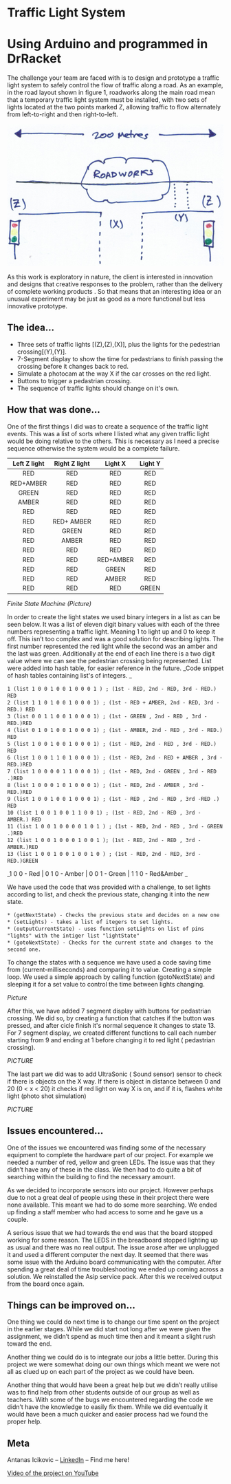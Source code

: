 # Traffic Light System
# Using Arduino and programmed in DrRacket

The challenge your team are faced with is to design and prototype a traffic light system to safely control the flow of traffic along a road. As an example, in the road layout shown in figure 1, roadworks along the main road mean that a temporary traffic light system must be installed, with two sets of lights located at the two points marked Z, allowing traffic to flow alternately from left-to-right and then right-to-left.

![](Report\style\roadwork.png)

As this work is exploratory in nature, the client is interested in innovation and designs that creative responses to the problem, rather than the delivery of complete working products . So that means that an interesting idea or an unusual experiment may be just as good as a more functional but less innovative prototype.

## The idea...
* Three sets of traffic lights [(Z),(Z),(X)], plus the lights for the pedestrian crossing[(Y),(Y)].
* 7-Segment display to show the time for pedastrians to finish
passing the crossing before it changes back to red.
* Simulate a photocam at the way X if the car crosses on the red light.
* Buttons to trigger a pedastrian crossing.
* The sequence of traffic lights should change on it's own.

## How that was done...

One of the first things I did was to create a sequence of the traffic light events. This was a list of sorts where I listed what any given traffic light would be doing relative to the others. This is necessary as I need a precise sequence otherwise the system would be a complete failure.

| Left Z light  | Right Z light |    Light X    |    Light Y    |
|      :---:       |      :---:       |      :---:       |      :---:       |
| RED| RED  | RED  | RED  |
| RED+AMBER  | RED  | RED  | RED  | 
| GREEN  | RED | RED | RED |
| AMBER | RED | RED | RED |
| RED | RED | RED | RED |
| RED | RED+ AMBER | RED | RED |
| RED | GREEN | RED | RED |
| RED | AMBER | RED | RED |
| RED | RED | RED | RED |
| RED | RED | RED+AMBER | RED |
| RED | RED | GREEN | RED |
| RED | RED | AMBER | RED |
| RED | RED | RED | GREEN |

_Finite State Machine (Picture)_

In order to create the light states we used binary integers in a list as can be seen below. It was a list of eleven digit binary values with each of the three numbers representing a traffic light. Meaning 1 to light up and 0 to keep it off. This isn’t too complex and was a good solution for describing lights. The first number represented the red light while the second was an amber and the last was green. Additionally at the end of each line there is a two digit value where we can see the pedestrian crossing being represented. List were added into hash table, for easier reference in the future.
_Code snippet of hash tables containing list's of integers. _
```
1 (list 1 0 0 1 0 0 1 0 0 0 1 ) ; (1st - RED, 2nd - RED, 3rd - RED.) RED
2 (list 1 1 0 1 0 0 1 0 0 0 1) ; (1st - RED + AMBER, 2nd - RED, 3rd - RED.) RED
3 (list 0 0 1 1 0 0 1 0 0 0 1) ; (1st - GREEN , 2nd - RED , 3rd - RED.)RED
4 (list 0 1 0 1 0 0 1 0 0 0 1) ; (1st - AMBER, 2nd - RED , 3rd - RED.) RED
5 (list 1 0 0 1 0 0 1 0 0 0 1) ; (1st - RED, 2nd - RED , 3rd - RED.) RED
6 (list 1 0 0 1 1 0 1 0 0 0 1) ; (1st - RED, 2nd - RED + AMBER , 3rd - RED.)RED
7 (list 1 0 0 0 0 1 1 0 0 0 1) ; (1st - RED, 2nd - GREEN , 3rd - RED .)RED
8 (list 1 0 0 0 1 0 1 0 0 0 1) ; (1st - RED, 2nd - AMBER , 3rd - RED.)RED
9 (list 1 0 0 1 0 0 1 0 0 0 1) ; (1st - RED , 2nd - RED , 3rd -RED .) RED
10 (list 1 0 0 1 0 0 1 1 0 0 1) ; (1st - RED, 2nd - RED , 3rd - AMBER.) RED
11 (list 1 0 0 1 0 0 0 0 1 0 1 ) ; (1st - RED, 2nd - RED , 3rd - GREEN .)RED
12 (list 1 0 0 1 0 0 0 1 0 0 1 ); (1st - RED, 2nd - RED , 3rd - AMBER.)RED
13 (list 1 0 0 1 0 0 1 0 0 1 0 ) ; (1st - RED, 2nd - RED, 3rd - RED.)GREEN 
```
_1 0 0 - Red | 0 1 0 - Amber | 0 0 1 - Green | 1 1 0 - Red&Amber _

We have used the code that was provided with a challenge, to set lights according to list, and check the previous state, changing it into the new state. 


    * (getNextState) - Checks the previous state and decides on a new one
    * (setLights) - takes a list of itegers to set lights.
    * (outputCurrentState) - uses function setLights on list of pins "lights" with the intiger list "lightState"
    * (gotoNextState) - Checks for the current state and changes to the second one.

To change the states with a sequence we have used a code saving time from (current-milliseconds) and comparing it to value. Creating a simple loop. We used a simple approach by calling function (gotoNextState) and sleeping it for a set value to control the time between lights changing. 

*Picture*

After this, we have added 7 segment display with buttons for pedastrian crossing. We did so, by creating a function that catches if the button was pressed, and after cicle finish it's normal sequence it changes to state 13. For 7 segment display, we created different functions to call each number starting from 9 and ending at 1 before changing it to red light ( pedastrian crossing). 

*PICTURE*

The last part we did was to add UltraSonic ( Sound sensor) sensor to check if there is objects on the X way. If there is object in distance between 0 and 20 (0 < x < 20) it checks if red light on way X is on, and if it is, flashes white light (photo shot simulation) 

*PICTURE*

## Issues encountered...

One of the issues we encountered was finding some of the necessary equipment to complete the hardware part of our project. For example we needed a number of red, yellow and green LEDs. The issue was that they didn’t have any of these in the class. We then had to do quite a bit of searching within the building to find the necessary amount.

As we decided to incorporate sensors into our project. However perhaps due to not a great deal of people using these in their project there were none available. This meant we had to do some more searching. We ended up finding a staff member who had access to some and he gave us a couple.

A serious issue that we had towards the end was that the board stopped working for some reason. The LEDS in the breadboard stopped lighting up as usual and there was no real output. The issue arose after we unplugged it and used a different computer the next day. It seemed that there was some issue with the Arduino board communicating with the computer. After spending a great deal of time troubleshooting we ended up coming across a solution. We reinstalled the Asip service pack. After this we received output from the board once again. 

## Things can be improved on...

One thing we could do next time is to change our time spent on the project in the earlier stages. While we did start not long after we were given the assignment, we didn’t spend as much time then and it meant a slight rush toward the end.

Another thing we could do is to integrate our jobs a little better. During this project we were somewhat doing our own things which meant we were not all as clued up on each part of the project as we could have been.

Another thing that would have been a great help but we didn’t really utilise was to find help from other students outside of our group as well as teachers. With some of the bugs we encountered regarding the code we didn’t have the knowledge to easily fix them. While we did eventually it would have been a much quicker and easier process had we found the proper help. 
## Meta

Antanas Icikovic – [LinkedIn](www.linkedin.com/in/antanas-icikovic) – Find me here!

[Video of the project on YouTube](https://www.youtube.com/)



